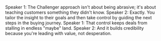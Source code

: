 Speaker 1: The Challenger approach isn't about being abrasive; it's about teaching customers something they didn't know.
Speaker 2: Exactly. You tailor the insight to their goals and then take control by guiding the next steps in the buying journey.
Speaker 1: That control keeps deals from stalling in endless "maybe" land.
Speaker 2: And it builds credibility because you're leading with value, not desperation.
